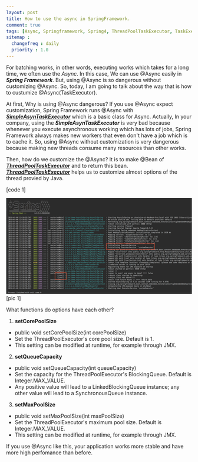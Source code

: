 ```yaml
---
layout: post
title: How to use the async in SpringFramework.
comment: true
tags: [Async, Springframework, Spring4, ThreadPoolTaskExecutor, TaskExecutor, SimpleAsynTaskExecutor, customize]
sitemap :
  changefreq : daily
  priority : 1.0
---
```


For batching works, in other words, executing works which takes for a long time, we often use the *Async*. In this case,  We can use @Async easily in ***Spring Framework***. But, using @Async is so dangerous without customizing @Async. So, today, I am going to talk about the way that is how to custumize @Async(TaskExecutor). 

At first, Why is using @Async dangerous? If you use @Async expect customization, Spring Framework runs @Async with [***SimpleAsynTaskExecutor***](https://docs.spring.io/autorepo/docs/spring-framework/3.2.14.RELEASE/javadoc-api/org/springframework/core/task/SimpleAsyncTaskExecutor.html) which is a basic class for Async. Actually, In your company, using the ***SimpleAsynTaskExecutor*** is very bad because whenever you execute asynchronous working which has lots of jobs, Spring Framework always makes new workers that even don't have a job which is to cache it. So, using @Async without customization is very dangerous because making new threads consume many resources than other works.

Then, how do we customize the @Async? It is to make @Bean of [***ThreadPoolTaskExecutor***](https://docs.spring.io/autorepo/docs/spring-framework/3.2.8.RELEASE/javadoc-api/org/springframework/scheduling/concurrent/ThreadPoolTaskExecutor.html) and to return this bean. [***ThreadPoolTaskExecutor***](https://docs.spring.io/autorepo/docs/spring-framework/3.2.8.RELEASE/javadoc-api/org/springframework/scheduling/concurrent/ThreadPoolTaskExecutor.html) helps us to customize almost options of the thread provied by Java. 

<script src="https://gist.github.com/ijunc2/1c92cb3e95187e2f1566d62f50c80a2f.js"></script>
[code 1]

![pic1](/assets/img/post/2018-01-08-fifth/p1.png)
[pic 1]

What functions do options have each other? 
1. **setCorePoolSize**
- public void setCorePoolSize(int corePoolSize)
- Set the ThreadPoolExecutor's core pool size. Default is 1.
- This setting can be modified at runtime, for example through JMX.
2. **setQueueCapacity**
- public void setQueueCapacity(int queueCapacity)
- Set the capacity for the ThreadPoolExecutor's BlockingQueue. Default is Integer.MAX_VALUE.
- Any positive value will lead to a LinkedBlockingQueue instance; any other value will lead to a SynchronousQueue instance.
3. **setMaxPoolSize**
- public void setMaxPoolSize(int maxPoolSize)
- Set the ThreadPoolExecutor's maximum pool size. Default is Integer.MAX_VALUE.
- This setting can be modified at runtime, for example through JMX.

If you use @Async like this, your application works more stable and have more high perfomance than before. 
<br/>









